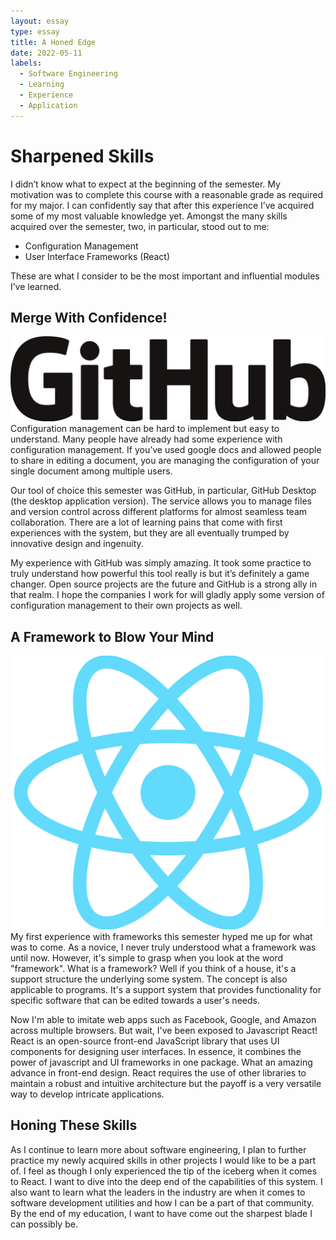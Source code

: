 ```yaml
---
layout: essay
type: essay
title: A Honed Edge
date: 2022-05-11
labels:
  - Software Engineering
  - Learning
  - Experience
  - Application
---
```


# Sharpened Skills

I didn’t know what to expect at the beginning of the semester. My motivation was to complete this course with a reasonable grade as required for my major. I can confidently say that after this experience I’ve acquired some of my most valuable knowledge yet. Amongst the many skills acquired over the semester, two, in particular, stood out to me:

- Configuration Management
- User Interface Frameworks (React)

These are what I consider to be the most important and influential modules I’ve learned.

## Merge With Confidence!
<img class="ui small floated right image" src="../images/GitHub_logo_2013.svg.png">
Configuration management can be hard to implement but easy to understand. Many people have already had some experience with configuration management. If you’ve used google docs and allowed people to share in editing a document, you are managing the configuration of your single document among multiple users.

Our tool of choice this semester was GitHub, in particular, GitHub Desktop (the desktop application version). The service allows you to manage files and version control across different platforms for almost seamless team collaboration. There are a lot of learning pains that come with first experiences with the system, but they are all eventually trumped by innovative design and ingenuity.

My experience with GitHub was simply amazing. It took some practice to truly understand how powerful this tool really is but it’s definitely a game changer. Open source projects are the future and GitHub is a strong ally in that realm. I hope the companies I work for will gladly apply some version of configuration management to their own projects as well.

## A Framework to Blow Your Mind
<img class="ui small floated right image" src="../images/React-icon.svg.png">
My first experience with frameworks this semester hyped me up for what was to come. As a novice, I never truly understood what a framework was until now. However, it's simple to grasp when you look at the word "framework". What is a framework? Well if you think of a house, it's a support structure the underlying some system. The concept is also applicable to programs. It's a support system that provides functionality for specific software that can be edited towards a user's needs.

Now I'm able to imitate web apps such as Facebook, Google, and Amazon across multiple browsers. But wait, I've been exposed to Javascript React! React is an open-source front-end JavaScript library that uses UI components for designing user interfaces. In essence, it combines the power of javascript and UI frameworks in one package. What an amazing advance in front-end design. React requires the use of other libraries to maintain a robust and intuitive architecture but the payoff is a very versatile way to develop intricate applications. 

## Honing These Skills

As I continue to learn more about software engineering, I plan to further practice my newly acquired skills in other projects I would like to be a part of. I feel as though I only experienced the tip of the iceberg when it comes to React. I want to dive into the deep end of the capabilities of this system. I also want to learn what the leaders in the industry are when it comes to software development utilities and how I can be a part of that community. By the end of my education, I want to have come out the sharpest blade I can possibly be.
